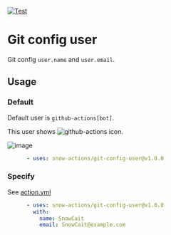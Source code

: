 [![Test](https://github.com/snow-actions/git-config-user/actions/workflows/test.yml/badge.svg)](https://github.com/snow-actions/git-config-user/actions/workflows/test.yml)

# Git config user

Git config `user.name` and `user.email`.

## Usage

### Default

Default user is `github-actions[bot]`.

This user shows ![github-actions](https://avatars.githubusercontent.com/in/15368?s=15&v=4) icon.

![image](https://user-images.githubusercontent.com/1297512/156898841-79f7a427-8e4c-4f36-9e78-c800d01887eb.png)

```yml
      - uses: snow-actions/git-config-user@v1.0.0
```

### Specify

See [action.yml](action.yml)

```yml
      - uses: snow-actions/git-config-user@v1.0.0
        with:
          name: SnowCait
          email: SnowCait@example.com
```
